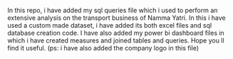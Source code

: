 In this repo, i have added my sql queries file which i used to perform an extensive analysis on the transport business of Namma Yatri.
In this i have used a custom made dataset, i have added its both excel files and sql database creation code.
I have also added my power bi dashboard files in which i have created measures and joined tables and queries.
Hope you ll find it useful. (ps: i have also added the company logo in this file)
